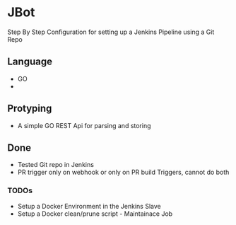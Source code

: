 # JBot
Step By Step Configuration for setting up a Jenkins Pipeline using a Git Repo

## Language
+ GO 
+
## Protyping 
+ A simple GO REST Api for parsing and storing

## Done
+ Tested Git repo in Jenkins
+ PR trigger only on webhook or only on PR build Triggers, cannot do both

### TODOs
+ Setup a Docker Environment in the Jenkins Slave
+ Setup a Docker clean/prune script - Maintainace Job